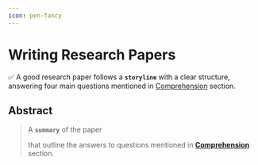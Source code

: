 ```yaml
---
icon: pen-fancy
---
```


# Writing Research Papers

✅ A good research paper follows a **`storyline`** with a clear structure, answering four main questions mentioned in [Comprehension](../reading-research-papers/comprehension-evaluation-synthesis-approach-to-reading-a-paper/comprehension.md) section.



## Abstract

> A **`summary`** of the paper&#x20;
>
> &#x20; that outline the answers to questions mentioned in [**Comprehension**](../reading-research-papers/comprehension-evaluation-synthesis-approach-to-reading-a-paper/comprehension.md) section.

